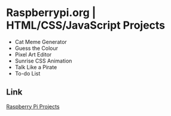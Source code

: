 # Raspberrypi.org | HTML/CSS/JavaScript Projects

- Cat Meme Generator
- Guess the Colour
- Pixel Art Editor
- Sunrise CSS Animation
- Talk Like a Pirate
- To-do List

## Link

[Raspberry Pi Projects](https://projects.raspberrypi.org/en/projects?software%5B%5D=html-css-javascript)
